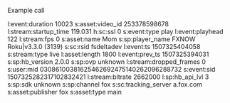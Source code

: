 Example call

l:event:duration	10023
s:asset:video_id	253378598678
l:stream:startup_time	 119.031
h:sc:ssl	0
s:event:type	play
l:event:playhead	122
l:stream:fps	 0
s:asset:name	Mom
s:sp:player_name	FXNOW Roku|v3.3.0 (3139)
s:sc:rsid	fsdeltadev
l:event:ts	1507325404058
s:stream:type	live
l:asset:length	 1800
l:event:prev_ts	1507325394031
s:sp:hb_version	2.0.0
s:sp:ovp	unknown
l:stream:dropped_frames	 0
s:user:mid	03086100381625462692475140262096288732
s:event:sid	1507325282317102832421
l:stream:bitrate	 2662000
l:sp:hb_api_lvl	3
s:sp:sdk	unknown
s:sp:channel	fox
s:sc:tracking_server	a.fox.com
s:asset:publisher	fox
s:asset:type	main
